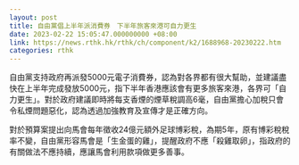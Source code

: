 ```yaml
---
layout: post
title: 自由黨倡上半年派消費券　下半年旅客來港可自力更生
date: 2023-02-22 15:05:47.000000000 +08:00
link: https://news.rthk.hk/rthk/ch/component/k2/1688968-20230222.htm
categories: rthk
---
```


自由黨支持政府再派發5000元電子消費券，認為對各界都有很大幫助，並建議盡快在上半年完成發放5000元，指下半年香港應該會有更多旅客來港，各界可「自力更生」。對於政府建議即時將每支香煙的煙草稅調高6毫，自由黨擔心加稅只會令私煙問題惡化，認為透過加強教育及宣傳才是正確方向。

對於預算案提出向馬會每年徵收24億元額外足球博彩稅，為期5年，原有博彩稅稅率不變，自由黨形容馬會是「生金蛋的雞」，提醒政府不應「殺雞取卵」，指政府的有關做法不應持續，應讓馬會利用款項做更多善事。
